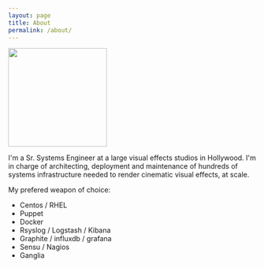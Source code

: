 ```yaml
---
layout: page
title: About
permalink: /about/
---
```


<img src="https://octodex.github.com/images/femalecodertocat.png" width="200" height="200" />

I'm a Sr. Systems Engineer at a large visual effects studios in Hollywood. I'm in charge of architecting, deployment and maintenance of hundreds of systems infrastructure needed to render cinematic visual effects, at scale.


My prefered weapon of choice: 

* Centos / RHEL 
* Puppet 
* Docker
* Rsyslog / Logstash / Kibana
* Graphite / influxdb / grafana
* Sensu / Nagios
* Ganglia
